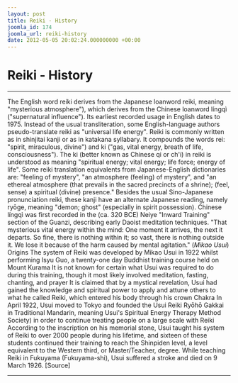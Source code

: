 ```yaml
---
layout: post
title: Reiki - History
joomla_id: 174
joomla_url: reiki-history
date: 2012-05-05 20:02:24.000000000 +00:00
---
```

# Reiki - History
* * *
The English word reiki derives from the Japanese loanword reiki, meaning "mysterious atmosphere"), which derives from the Chinese loanword língqì ("supernatural influence"). Its earliest recorded usage in English dates to 1975. Instead of the usual transliteration, some English-language authors pseudo-translate reiki as "universal life energy".
Reiki is commonly written as in shinjitai kanji or as in katakana syllabary. It compounds the words rei: "spirit, miraculous, divine") and ki ("gas, vital energy, breath of life, consciousness"). The ki (better known as Chinese qi or ch'i) in reiki is understood as meaning "spiritual energy; vital energy; life force; energy of life". Some reiki translation equivalents from Japanese-English dictionaries are: "feeling of mystery", "an atmosphere (feeling) of mystery", and "an ethereal atmosphere (that prevails in the sacred precincts of a shrine); (feel, sense) a spiritual (divine) presence." Besides the usual Sino-Japanese pronunciation reiki, these kanji have an alternate Japanese reading, namely ryōge, meaning "demon; ghost" (especially in spirit possession).
Chinese língqì was first recorded in the (ca. 320 BCE) Neiye "Inward Training" section of the Guanzi, describing early Daoist meditation techniques. "That mysterious vital energy within the mind: One moment it arrives, the next it departs. So fine, there is nothing within it; so vast, there is nothing outside it. We lose it because of the harm caused by mental agitation."
(_Mikao Usui_)
Origins
The system of Reiki was developed by Mikao Usui in 1922 whilst performing Isyu Guo, a twenty-one day Buddhist training course held on Mount Kurama It is not known for certain what Usui was required to do during this training, though it most likely involved meditation, fasting, chanting, and prayer It is claimed that by a mystical revelation, Usui had gained the knowledge and spiritual power to apply and attune others to what he called Reiki, which entered his body through his crown Chakra In April 1922, Usui moved to Tokyo and founded the Usui Reiki Ryōhō Gakkai in Traditional Mandarin, meaning Usui's Spiritual Energy Therapy Method Society) in order to continue treating people on a large scale with Reiki
According to the inscription on his memorial stone, Usui taught his system of Reiki to over 2000 people during his lifetime, and sixteen of these students continued their training to reach the Shinpiden level, a level equivalent to the Western third, or Master/Teacher, degree. While teaching Reiki in Fukuyama (Fukuyama-shi), Usui suffered a stroke and died on 9 March 1926.
[Source]
* * *
